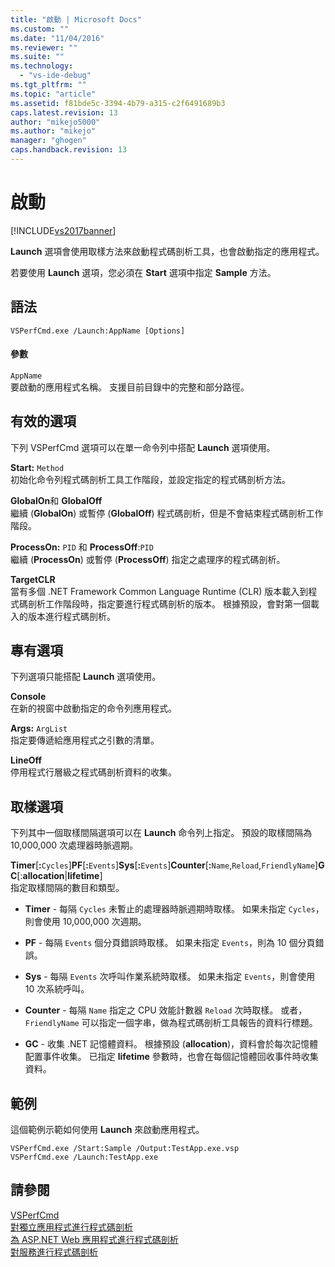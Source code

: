 ```yaml
---
title: "啟動 | Microsoft Docs"
ms.custom: ""
ms.date: "11/04/2016"
ms.reviewer: ""
ms.suite: ""
ms.technology: 
  - "vs-ide-debug"
ms.tgt_pltfrm: ""
ms.topic: "article"
ms.assetid: f81bde5c-3394-4b79-a315-c2f6491689b3
caps.latest.revision: 13
author: "mikejo5000"
ms.author: "mikejo"
manager: "ghogen"
caps.handback.revision: 13
---
```

# 啟動
[!INCLUDE[vs2017banner](../code-quality/includes/vs2017banner.md)]

**Launch** 選項會使用取樣方法來啟動程式碼剖析工具，也會啟動指定的應用程式。  
  
 若要使用 **Launch** 選項，您必須在 **Start** 選項中指定 **Sample** 方法。  
  
## 語法  
  
```  
VSPerfCmd.exe /Launch:AppName [Options]  
```  
  
#### 參數  
 `AppName`  
 要啟動的應用程式名稱。  支援目前目錄中的完整和部分路徑。  
  
## 有效的選項  
 下列 VSPerfCmd 選項可以在單一命令列中搭配 **Launch** 選項使用。  
  
 **Start:** `Method`  
 初始化命令列程式碼剖析工具工作階段，並設定指定的程式碼剖析方法。  
  
 **GlobalOn**和 **GlobalOff**  
 繼續 \(**GlobalOn**\) 或暫停 \(**GlobalOff**\) 程式碼剖析，但是不會結束程式碼剖析工作階段。  
  
 **ProcessOn:** `PID` 和 **ProcessOff**:`PID`  
 繼續 \(**ProcessOn**\) 或暫停 \(**ProcessOff**\) 指定之處理序的程式碼剖析。  
  
 **TargetCLR**  
 當有多個 .NET Framework Common Language Runtime \(CLR\) 版本載入到程式碼剖析工作階段時，指定要進行程式碼剖析的版本。  根據預設，會對第一個載入的版本進行程式碼剖析。  
  
## 專有選項  
 下列選項只能搭配 **Launch** 選項使用。  
  
 **Console**  
 在新的視窗中啟動指定的命令列應用程式。  
  
 **Args:** `ArgList`  
 指定要傳遞給應用程式之引數的清單。  
  
 **LineOff**  
 停用程式行層級之程式碼剖析資料的收集。  
  
## 取樣選項  
 下列其中一個取樣間隔選項可以在 **Launch** 命令列上指定。  預設的取樣間隔為 10,000,000 次處理器時脈週期。  
  
 **Timer**\[**:**`Cycles`\]**PF**\[**:**`Events`\]**Sys**\[**:**`Events`\]**Counter**\[**:**`Name`,`Reload`,`FriendlyName`\]**GC**\[:**allocation**&#124;**lifetime**\]  
 指定取樣間隔的數目和類型。  
  
-   **Timer** \- 每隔 `Cycles` 未暫止的處理器時脈週期時取樣。  如果未指定 `Cycles`，則會使用 10,000,000 次週期。  
  
-   **PF** \- 每隔 `Events` 個分頁錯誤時取樣。  如果未指定 `Events`，則為 10 個分頁錯誤。  
  
-   **Sys** \- 每隔 `Events` 次呼叫作業系統時取樣。  如果未指定 `Events`，則會使用 10 次系統呼叫。  
  
-   **Counter** \- 每隔 `Name` 指定之 CPU 效能計數器 `Reload` 次時取樣。  或者，`FriendlyName` 可以指定一個字串，做為程式碼剖析工具報告的資料行標題。  
  
-   **GC** \- 收集 .NET 記憶體資料。  根據預設 \(**allocation**\)，資料會於每次記憶體配置事件收集。  已指定 **lifetime** 參數時，也會在每個記憶體回收事件時收集資料。  
  
## 範例  
 這個範例示範如何使用 **Launch** 來啟動應用程式。  
  
```  
VSPerfCmd.exe /Start:Sample /Output:TestApp.exe.vsp  
VSPerfCmd.exe /Launch:TestApp.exe  
```  
  
## 請參閱  
 [VSPerfCmd](../profiling/vsperfcmd.md)   
 [對獨立應用程式進行程式碼剖析](../profiling/command-line-profiling-of-stand-alone-applications.md)   
 [為 ASP.NET Web 應用程式進行程式碼剖析](../profiling/command-line-profiling-of-aspnet-web-applications.md)   
 [對服務進行程式碼剖析](../profiling/command-line-profiling-of-services.md)